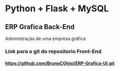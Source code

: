 # Python + Flask + MySQL 
## ERP Grafica Back-End
Administração de uma empresa gráfica <br>
### Link para  o git do repositorio  Front-End  
#### https://github.com/BrunoCGhisi/ERP-Grafica-UI.git
